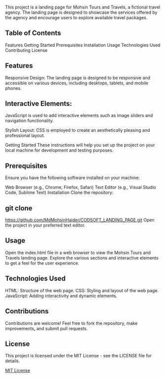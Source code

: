 This project is a landing page for Mohsin Tours and Travels, a fictional travel agency. The landing page is designed to showcase the services offered by the agency and encourage users to explore available travel packages.

## Table of Contents
Features
Getting Started
Prerequisites
Installation
Usage
Technologies Used
Contributing
License

## Features
Responsive Design: The landing page is designed to be responsive and accessible on various devices, including desktops, tablets, and mobile phones.

## Interactive Elements:
JavaScript is used to add interactive elements such as image sliders and navigation functionality.

Stylish Layout: CSS is employed to create an aesthetically pleasing and professional layout.

Getting Started
These instructions will help you set up the project on your local machine for development and testing purposes.

## Prerequisites
Ensure you have the following software installed on your machine:

Web Browser (e.g., Chrome, Firefox, Safari)
Text Editor (e.g., Visual Studio Code, Sublime Text)
Installation
Clone the repository:

## git clone 
https://github.com/MdMohsinHaider/CODSOFT_LANDING_PAGE.git
Open the project in your preferred text editor.

## Usage
Open the index.html file in a web browser to view the Mohsin Tours and Travels landing page. Explore the various sections and interactive elements to get a feel for the user experience.

## Technologies Used
HTML: Structure of the web page.
CSS: Styling and layout of the web page.
JavaScript: Adding interactivity and dynamic elements.

## Contributions
Contributions are welcome! Feel free to fork the repository, make improvements, and submit pull requests.

## License

This project is licensed under the MIT License - see the LICENSE file for details.

[MIT License](LICENSE)
